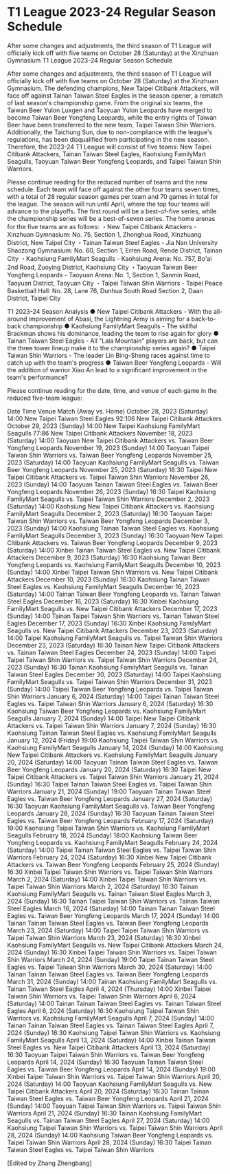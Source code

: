 #  T1 League 2023-24 Regular Season Schedule

After some changes and adjustments, the third season of T1 League will officially kick off with five teams on October 28 (Saturday) at the Xinzhuan Gymnasium 
  T1 League 2023-24 Regular Season Schedule

After some changes and adjustments, the third season of T1 League will officially kick off with five teams on October 28 (Saturday) at the Xinzhuan Gymnasium. The defending champions, New Taipei Citibank Attackers, will face off against Tainan Taiwan Steel Eagles in the season opener, a rematch of last season's championship game. From the original six teams, the Taiwan Beer Yulon Luxgen and Taoyuan Yulon Leopards have merged to become Taiwan Beer Yongfeng Leopards, while the entry rights of Taiwan Beer have been transferred to the new team, Taipei Taiwan Shin Warriors. Additionally, the Taichung Sun, due to non-compliance with the league's regulations, has been disqualified from participating in the new season. Therefore, the 2023-24 T1 League will consist of five teams: New Taipei Citibank Attackers, Tainan Taiwan Steel Eagles, Kaohsiung FamilyMart Seagulls, Taoyuan Taiwan Beer Yongfeng Leopards, and Taipei Taiwan Shin Warriors.

Please continue reading for the reduced number of teams and the new schedule. Each team will face off against the other four teams seven times, with a total of 28 regular season games per team and 70 games in total for the league. The season will run until April, where the top four teams will advance to the playoffs. The first round will be a best-of-five series, while the championship series will be a best-of-seven series. The home arenas for the five teams are as follows: 
・New Taipei Citibank Attackers - Xinzhuan Gymnasium: No. 75, Section 1, Zhonghua Road, Xinzhuang District, New Taipei City 
・Tainan Taiwan Steel Eagles - Jia Nan University Shaozong Gymnasium: No. 60, Section 1, Erren Road, Rende District, Tainan City 
・Kaohsiung FamilyMart Seagulls - Kaohsiung Arena: No. 757, Bo'ai 2nd Road, Zuoying District, Kaohsiung City 
・Taoyuan Taiwan Beer Yongfeng Leopards - Taoyuan Arena: No. 1, Section 1, Sanmin Road, Taoyuan District, Taoyuan City 
・Taipei Taiwan Shin Warriors - Taipei Peace Basketball Hall: No. 28, Lane 76, Dunhua South Road Section 2, Daan District, Taipei City 

T1 2023-24 Season Analysis 
● New Taipei Citibank Attackers - With the all-around improvement of Abasi, the Lightning Army is aiming for a back-to-back championship 
● Kaohsiung FamilyMart Seagulls - The skillful Brackman shows his dominance, leading the team to rise again for glory 
● Tainan Taiwan Steel Eagles - All "Lala Mountain" players are back, but can the three tower lineup make it to the championship series again? 
● Taipei Taiwan Shin Warriors - The leader Lin Bing-Sheng races against time to catch up with the team's progress 
● Taiwan Beer Yongfeng Leopards - Will the addition of warrior Xiao An lead to a significant improvement in the team's performance? 

Please continue reading for the date, time, and venue of each game in the reduced five-team league: 

Date Time Venue Match (Away vs. Home) 
October 28, 2023 (Saturday) 14:00 New Taipei Taiwan Steel Eagles 92:106 New Taipei Citibank Attackers 
October 29, 2023 (Sunday) 14:00 New Taipei Kaohsiung FamilyMart Seagulls 77:86 New Taipei Citibank Attackers 
November 18, 2023 (Saturday) 14:00 Taoyuan New Taipei Citibank Attackers vs. Taiwan Beer Yongfeng Leopards 
November 19, 2023 (Sunday) 14:00 Taoyuan Taipei Taiwan Shin Warriors vs. Taiwan Beer Yongfeng Leopards 
November 25, 2023 (Saturday) 14:00 Taoyuan Kaohsiung FamilyMart Seagulls vs. Taiwan Beer Yongfeng Leopards 
November 25, 2023 (Saturday) 16:30 Taipei New Taipei Citibank Attackers vs. Taipei Taiwan Shin Warriors 
November 26, 2023 (Sunday) 14:00 Taoyuan Tainan Taiwan Steel Eagles vs. Taiwan Beer Yongfeng Leopards 
November 26, 2023 (Sunday) 16:30 Taipei Kaohsiung FamilyMart Seagulls vs. Taipei Taiwan Shin Warriors 
December 2, 2023 (Saturday) 14:00 Kaohsiung New Taipei Citibank Attackers vs. Kaohsiung FamilyMart Seagulls 
December 2, 2023 (Saturday) 16:30 Taoyuan Taipei Taiwan Shin Warriors vs. Taiwan Beer Yongfeng Leopards 
December 3, 2023 (Sunday) 14:00 Kaohsiung Tainan Taiwan Steel Eagles vs. Kaohsiung FamilyMart Seagulls 
December 3, 2023 (Sunday) 16:30 Taoyuan New Taipei Citibank Attackers vs. Taiwan Beer Yongfeng Leopards 
December 9, 2023 (Saturday) 14:00 Xinbei Tainan Taiwan Steel Eagles vs. New Taipei Citibank Attackers 
December 9, 2023 (Saturday) 16:30 Kaohsiung Taiwan Beer Yongfeng Leopards vs. Kaohsiung FamilyMart Seagulls 
December 10, 2023 (Sunday) 14:00 Xinbei Taipei Taiwan Shin Warriors vs. New Taipei Citibank Attackers 
December 10, 2023 (Sunday) 16:30 Kaohsiung Tainan Taiwan Steel Eagles vs. Kaohsiung FamilyMart Seagulls 
December 16, 2023 (Saturday) 14:00 Tainan Taiwan Beer Yongfeng Leopards vs. Tainan Taiwan Steel Eagles 
December 16, 2023 (Saturday) 16:30 Xinbei Kaohsiung FamilyMart Seagulls vs. New Taipei Citibank Attackers 
December 17, 2023 (Sunday) 14:00 Tainan Taipei Taiwan Shin Warriors vs. Tainan Taiwan Steel Eagles 
December 17, 2023 (Sunday) 16:30 Xinbei Kaohsiung FamilyMart Seagulls vs. New Taipei Citibank Attackers 
December 23, 2023 (Saturday) 14:00 Taipei Kaohsiung FamilyMart Seagulls vs. Taipei Taiwan Shin Warriors 
December 23, 2023 (Saturday) 16:30 Tainan New Taipei Citibank Attackers vs. Tainan Taiwan Steel Eagles 
December 24, 2023 (Sunday) 14:00 Taipei Taipei Taiwan Shin Warriors vs. Taipei Taiwan Shin Warriors 
December 24, 2023 (Sunday) 16:30 Tainan Kaohsiung FamilyMart Seagulls vs. Tainan Taiwan Steel Eagles 
December 30, 2023 (Saturday) 14:00 Taipei Kaohsiung FamilyMart Seagulls vs. Taipei Taiwan Shin Warriors 
December 31, 2023 (Sunday) 14:00 Taipei Taiwan Beer Yongfeng Leopards vs. Taipei Taiwan Shin Warriors 
January 6, 2024 (Saturday) 14:00 Taipei Tainan Taiwan Steel Eagles vs. Taipei Taiwan Shin Warriors 
January 6, 2024 (Saturday) 16:30 Kaohsiung Taiwan Beer Yongfeng Leopards vs. Kaohsiung FamilyMart Seagulls 
January 7, 2024 (Sunday) 14:00 Taipei New Taipei Citibank Attackers vs. Taipei Taiwan Shin Warriors 
January 7, 2024 (Sunday) 16:30 Kaohsiung Tainan Taiwan Steel Eagles vs. Kaohsiung FamilyMart Seagulls 
January 12, 2024 (Friday) 19:00 Kaohsiung Taipei Taiwan Shin Warriors vs. Kaohsiung FamilyMart Seagulls 
January 14, 2024 (Sunday) 14:00 Kaohsiung New Taipei Citibank Attackers vs. Kaohsiung FamilyMart Seagulls 
January 20, 2024 (Saturday) 14:00 Taoyuan Tainan Taiwan Steel Eagles vs. Taiwan Beer Yongfeng Leopards 
January 20, 2024 (Saturday) 16:30 Taipei New Taipei Citibank Attackers vs. Taipei Taiwan Shin Warriors 
January 21, 2024 (Sunday) 16:30 Taipei Tainan Taiwan Steel Eagles vs. Taipei Taiwan Shin Warriors 
January 21, 2024 (Sunday) 19:00 Taoyuan Tainan Taiwan Steel Eagles vs. Taiwan Beer Yongfeng Leopards 
January 27, 2024 (Saturday) 16:30 Taoyuan Kaohsiung FamilyMart Seagulls vs. Taiwan Beer Yongfeng Leopards 
January 28, 2024 (Sunday) 16:30 Taoyuan Tainan Taiwan Steel Eagles vs. Taiwan Beer Yongfeng Leopards 
February 17, 2024 (Saturday) 19:00 Kaohsiung Taipei Taiwan Shin Warriors vs. Kaohsiung FamilyMart Seagulls 
February 18, 2024 (Sunday) 18:00 Kaohsiung Taiwan Beer Yongfeng Leopards vs. Kaohsiung FamilyMart Seagulls 
February 24, 2024 (Saturday) 14:00 Taipei Tainan Taiwan Steel Eagles vs. Taipei Taiwan Shin Warriors 
February 24, 2024 (Saturday) 16:30 Xinbei New Taipei Citibank Attackers vs. Taiwan Beer Yongfeng Leopards 
February 25, 2024 (Sunday) 16:30 Xinbei Taipei Taiwan Shin Warriors vs. Taipei Taiwan Shin Warriors 
March 2, 2024 (Saturday) 14:00 Xinbei Taipei Taiwan Shin Warriors vs. Taipei Taiwan Shin Warriors 
March 2, 2024 (Saturday) 16:30 Tainan Kaohsiung FamilyMart Seagulls vs. Tainan Taiwan Steel Eagles 
March 3, 2024 (Sunday) 16:30 Tainan Taipei Taiwan Shin Warriors vs. Tainan Taiwan Steel Eagles 
March 16, 2024 (Saturday) 14:00 Tainan Tainan Taiwan Steel Eagles vs. Taiwan Beer Yongfeng Leopards 
March 17, 2024 (Sunday) 14:00 Tainan Tainan Taiwan Steel Eagles vs. Taiwan Beer Yongfeng Leopards 
March 23, 2024 (Saturday) 14:00 Taipei Taipei Taiwan Shin Warriors vs. Taipei Taiwan Shin Warriors 
March 23, 2024 (Saturday) 16:30 Xinbei Kaohsiung FamilyMart Seagulls vs. New Taipei Citibank Attackers 
March 24, 2024 (Sunday) 16:30 Xinbei Taipei Taiwan Shin Warriors vs. Taipei Taiwan Shin Warriors 
March 24, 2024 (Sunday) 19:00 Taipei Tainan Taiwan Steel Eagles vs. Taipei Taiwan Shin Warriors 
March 30, 2024 (Saturday) 14:00 Tainan Tainan Taiwan Steel Eagles vs. Taiwan Beer Yongfeng Leopards 
March 31, 2024 (Sunday) 14:00 Tainan Kaohsiung FamilyMart Seagulls vs. Tainan Taiwan Steel Eagles 
April 4, 2024 (Thursday) 14:00 Xinbei Taipei Taiwan Shin Warriors vs. Taipei Taiwan Shin Warriors 
April 6, 2024 (Saturday) 14:00 Tainan Tainan Taiwan Steel Eagles vs. Tainan Taiwan Steel Eagles 
April 6, 2024 (Saturday) 16:30 Kaohsiung Taipei Taiwan Shin Warriors vs. Kaohsiung FamilyMart Seagulls 
April 7, 2024 (Sunday) 14:00 Tainan Tainan Taiwan Steel Eagles vs. Tainan Taiwan Steel Eagles 
April 7, 2024 (Sunday) 16:30 Kaohsiung Taipei Taiwan Shin Warriors vs. Kaohsiung FamilyMart Seagulls 
April 13, 2024 (Saturday) 14:00 Xinbei Tainan Taiwan Steel Eagles vs. New Taipei Citibank Attackers 
April 13, 2024 (Saturday) 16:30 Taoyuan Taipei Taiwan Shin Warriors vs. Taiwan Beer Yongfeng Leopards 
April 14, 2024 (Sunday) 16:30 Taoyuan Tainan Taiwan Steel Eagles vs. Taiwan Beer Yongfeng Leopards 
April 14, 2024 (Sunday) 19:00 Xinbei Taipei Taiwan Shin Warriors vs. Taipei Taiwan Shin Warriors 
April 20, 2024 (Saturday) 14:00 Taoyuan Kaohsiung FamilyMart Seagulls vs. New Taipei Citibank Attackers 
April 20, 2024 (Saturday) 16:30 Tainan Tainan Taiwan Steel Eagles vs. Taiwan Beer Yongfeng Leopards 
April 21, 2024 (Sunday) 14:00 Taoyuan Taipei Taiwan Shin Warriors vs. Taipei Taiwan Shin Warriors 
April 21, 2024 (Sunday) 16:30 Tainan Kaohsiung FamilyMart Seagulls vs. Tainan Taiwan Steel Eagles 
April 27, 2024 (Saturday) 14:00 Kaohsiung Taipei Taiwan Shin Warriors vs. Taipei Taiwan Shin Warriors 
April 28, 2024 (Sunday) 14:00 Kaohsiung Taiwan Beer Yongfeng Leopards vs. Taipei Taiwan Shin Warriors 
April 28, 2024 (Sunday) 16:30 Taipei Tainan Taiwan Steel Eagles vs. Taipei Taiwan Shin Warriors 

[Edited by Zhang Zhengbang]
